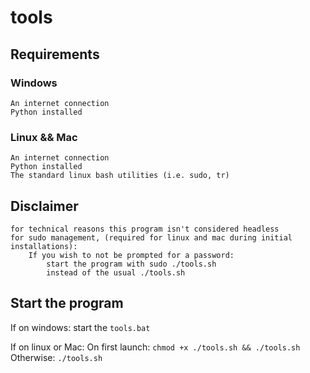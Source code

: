 # tools

## Requirements

### Windows

    An internet connection
    Python installed

### Linux && Mac

    An internet connection
    Python installed
    The standard linux bash utilities (i.e. sudo, tr)

## Disclaimer

    for technical reasons this program isn't considered headless
    for sudo management, (required for linux and mac during initial installations):
        If you wish to not be prompted for a password:
            start the program with sudo ./tools.sh
            instead of the usual ./tools.sh

## Start the program

If on windows:
    start the `tools.bat`

If on linux or Mac:
    On first launch:
        `chmod +x ./tools.sh && ./tools.sh`
    Otherwise:
        `./tools.sh`
